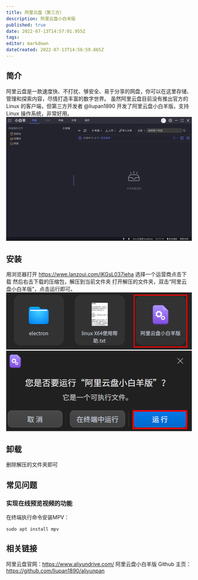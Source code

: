 ```yaml
---
title: 阿里云盘（第三方）
description: 阿里云盘小白羊版
published: true
date: 2022-07-13T14:57:01.955Z
tags: 
editor: markdown
dateCreated: 2022-07-13T14:56:59.865Z
---
```


## 简介
阿里云盘是一款速度快、不打扰、够安全、易于分享的网盘，你可以在这里存储、管理和探索内容，尽情打造丰富的数字世界。
虽然阿里云盘目前没有推出官方的 Linux 的客户端，但第三方开发者 @liupan1890 开发了阿里云盘小白羊版，支持 Linux 操作系统，非常好用。
![aliyunpan.png](/aliyunpan.png)

## 安装
用浏览器打开 https://wwe.lanzoui.com/iKGsL037ieha
选择一个运营商点击下载
然后右击下载的压缩包，解压到当前文件夹
打开解压的文件夹，双击“阿里云盘小白羊版”，点击运行即可。
![aliyunpan2.png](/aliyunpan2.png)
![aliyunpan3.png](/aliyunpan3.png)

## 卸载
删除解压的文件夹即可

## 常见问题
### 实现在线预览视频的功能
在终端执行命令安装MPV：
```
sudo apt install mpv
```

## 相关链接
阿里云盘官网：https://www.aliyundrive.com/
阿里云盘小白羊版 Github 主页：https://github.com/liupan1890/aliyunpan